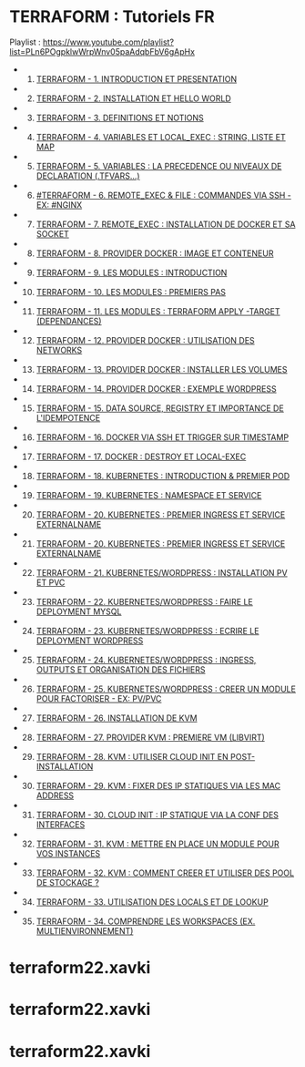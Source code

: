 # TERRAFORM : Tutoriels FR

Playlist : https://www.youtube.com/playlist?list=PLn6POgpklwWrpWnv05paAdqbFbV6gApHx

- 1. [TERRAFORM - 1. INTRODUCTION ET PRESENTATION](https://www.youtube.com/watch?v=_6AITxe5iVc)
- 2. [TERRAFORM - 2. INSTALLATION ET HELLO WORLD](https://www.youtube.com/watch?v=7gtzumVHZtE)
- 3. [TERRAFORM - 3. DEFINITIONS ET NOTIONS](https://www.youtube.com/watch?v=MHKVkNSAJWc)
- 4. [TERRAFORM - 4. VARIABLES ET LOCAL_EXEC : STRING, LISTE ET MAP](https://www.youtube.com/watch?v=LmHKEiZ1SeA)
- 5. [TERRAFORM - 5. VARIABLES : LA PRECEDENCE OU NIVEAUX DE DECLARATION (.TFVARS...)](https://www.youtube.com/watch?v=4l_y3D58_iE)
- 6. [#TERRAFORM - 6. REMOTE_EXEC & FILE : COMMANDES VIA SSH - EX: #NGINX](https://www.youtube.com/watch?v=vh58fGiGj-A)
- 7. [TERRAFORM - 7. REMOTE_EXEC : INSTALLATION DE DOCKER ET SA SOCKET](https://www.youtube.com/watch?v=huR8567SSQQ)
- 8. [TERRAFORM - 8. PROVIDER DOCKER : IMAGE ET CONTENEUR](https://www.youtube.com/watch?v=TidvqDcq2Qw)
- 9. [TERRAFORM - 9. LES MODULES : INTRODUCTION](https://www.youtube.com/watch?v=ahdsbN5-UYg)
- 10. [TERRAFORM - 10. LES MODULES : PREMIERS PAS](https://www.youtube.com/watch?v=WNxRZN-toCs)
- 11. [TERRAFORM - 11. LES MODULES : TERRAFORM APPLY -TARGET (DEPENDANCES)](https://www.youtube.com/watch?v=_oHoTgjEjdw)
- 12. [TERRAFORM - 12. PROVIDER DOCKER : UTILISATION DES NETWORKS](https://www.youtube.com/watch?v=DnwQE01J2no)
- 13. [TERRAFORM - 13. PROVIDER DOCKER : INSTALLER LES VOLUMES](https://www.youtube.com/watch?v=7KrEAIKa47c)
- 14. [TERRAFORM - 14. PROVIDER DOCKER : EXEMPLE WORDPRESS](https://www.youtube.com/watch?v=Wc88pYIoA54)
- 15. [TERRAFORM - 15. DATA SOURCE, REGISTRY ET IMPORTANCE DE L'IDEMPOTENCE](https://www.youtube.com/watch?v=_Spp_xAq0r4)
- 16. [TERRAFORM - 16. DOCKER VIA SSH ET TRIGGER SUR TIMESTAMP](https://www.youtube.com/watch?v=sSzSCXPC6lo)
- 17. [TERRAFORM - 17. DOCKER : DESTROY ET LOCAL-EXEC](https://www.youtube.com/watch?v=MKSlXPn0Zxs)
- 18. [TERRAFORM - 18. KUBERNETES : INTRODUCTION & PREMIER POD](https://www.youtube.com/watch?v=onfZmhADZMg)
- 19. [TERRAFORM - 19. KUBERNETES : NAMESPACE ET SERVICE](https://www.youtube.com/watch?v=d6Ee9RYJnbA)
- 20. [TERRAFORM - 20. KUBERNETES : PREMIER INGRESS ET SERVICE EXTERNALNAME](https://www.youtube.com/watch?v=B2_lYEPbyPY)
- 21. [TERRAFORM - 20. KUBERNETES : PREMIER INGRESS ET SERVICE EXTERNALNAME](https://www.youtube.com/watch?v=B2_lYEPbyPY)
- 22. [TERRAFORM - 21. KUBERNETES/WORDPRESS : INSTALLATION PV ET PVC](https://www.youtube.com/watch?v=oCHWKTsLEt8)
- 23. [TERRAFORM - 22. KUBERNETES/WORDPRESS : FAIRE LE DEPLOYMENT MYSQL](https://www.youtube.com/watch?v=NzUll9t2CI8)
- 24. [TERRAFORM - 23. KUBERNETES/WORDPRESS : ECRIRE LE DEPLOYMENT WORDPRESS](https://www.youtube.com/watch?v=mxvJio6AIis)
- 25. [TERRAFORM - 24. KUBERNETES/WORDPRESS : INGRESS, OUTPUTS ET ORGANISATION DES FICHIERS](https://www.youtube.com/watch?v=buggU-OaYwk)
- 26. [TERRAFORM - 25. KUBERNETES/WORDPRESS : CREER UN MODULE POUR FACTORISER - EX: PV/PVC](https://www.youtube.com/watch?v=71myWZsAV2Q)
- 27. [TERRAFORM - 26. INSTALLATION DE KVM](https://www.youtube.com/watch?v=VlH-Fg07_dg)
- 28. [TERRAFORM - 27. PROVIDER KVM : PREMIERE VM (LIBVIRT)](https://www.youtube.com/watch?v=uAMzDa_0-pE)
- 29. [TERRAFORM - 28. KVM : UTILISER CLOUD INIT EN POST-INSTALLATION](https://www.youtube.com/watch?v=RQWNXESaLn8)
- 30. [TERRAFORM - 29. KVM : FIXER DES IP STATIQUES VIA LES MAC ADDRESS](https://www.youtube.com/watch?v=baeN_AwvwPg)
- 31. [TERRAFORM - 30. CLOUD INIT : IP STATIQUE VIA LA CONF DES INTERFACES](https://www.youtube.com/watch?v=yTdAy5zaqUY)
- 32. [TERRAFORM - 31. KVM : METTRE EN PLACE UN MODULE POUR VOS INSTANCES](https://www.youtube.com/watch?v=kDC_EZovAdE)
- 33. [TERRAFORM - 32. KVM : COMMENT CREER ET UTILISER DES POOL DE STOCKAGE ?](https://www.youtube.com/watch?v=yibVp54x9zY)
- 34. [TERRAFORM - 33. UTILISATION DES LOCALS ET DE LOOKUP](https://www.youtube.com/watch?v=njsMzRfqs2Q)
- 35. [TERRAFORM - 34. COMPRENDRE LES WORKSPACES (EX. MULTIENVIRONNEMENT)](https://www.youtube.com/watch?v=WcazKyt2n_U)

# terraform22.xavki
# terraform22.xavki
# terraform22.xavki
